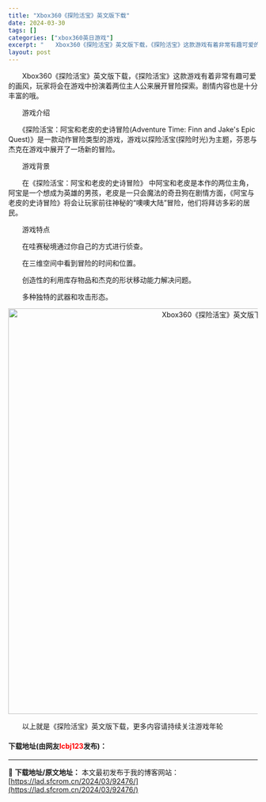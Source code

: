 ```yaml
---
title: "Xbox360《探险活宝》英文版下载"
date: 2024-03-30
tags: []
categories: ["xbox360英日游戏"]
excerpt: "　　Xbox360《探险活宝》英文版下载，《探险活宝》这款游戏有着非常有趣可爱的画风，玩家将会在游戏中扮演着两位主人公来展开冒险探索。剧情内容也是十分丰富的哦。 　　游戏介绍 　　《探险活宝：阿宝和老皮的史诗冒险(Adventure Time: Finn and Jake&#039;s Epic Qu&hellip;"
layout: post
---
```


 <p>　　Xbox360《探险活宝》英文版下载，《探险活宝》这款游戏有着非常有趣可爱的画风，玩家将会在游戏中扮演着两位主人公来展开冒险探索。剧情内容也是十分丰富的哦。</p> <p>　　游戏介绍</p> <p>　　《探险活宝：阿宝和老皮的史诗冒险(Adventure Time: Finn and Jake&#39;s Epic Quest)》是一款动作冒险类型的游戏，游戏以探险活宝(探险时光)为主题，芬恩与杰克在游戏中展开了一场新的冒险。</p> <p>　　游戏背景</p> <p>　　在《探险活宝：阿宝和老皮的史诗冒险》 中阿宝和老皮是本作的两位主角，阿宝是一个想成为英雄的男孩，老皮是一只会魔法的奇丑狗在剧情方面，《阿宝与老皮的史诗冒险》将会让玩家前往神秘的&ldquo;噢噢大陆&rdquo;冒险，他们将拜访多彩的居民。</p> <p>　　游戏特点</p> <p>　　在哇赛秘境通过你自己的方式进行侦查。</p> <p>　　在三维空间中看到冒险的时间和位置。</p> <p>　　创造性的利用库存物品和杰克的形状移动能力解决问题。</p> <p>　　多种独特的武器和攻击形态。</p> <p align="center"><img align="" border="0" src="https://lad.sfcrom.cn/wp-content/uploads/2024/03/20240330_6607d535e6874.jpg" width="819" alt="Xbox360《探险活宝》英文版下载" /></p> <p>　　以上就是《探险活宝》英文版下载，更多内容请持续关注游戏年轮</p> <p><h4>下载地址(由网友<font color="red">lcbj123</font>发布)：</h4></p> 

---
📖 **下载地址/原文地址：** 本文最初发布于我的博客网站：[https://lad.sfcrom.cn/2024/03/92476/](https://lad.sfcrom.cn/2024/03/92476/)
